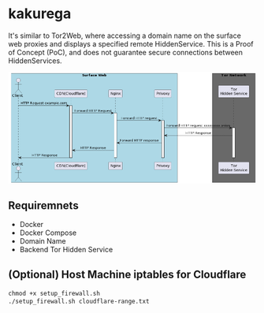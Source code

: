 # kakurega
It's similar to Tor2Web, where accessing a domain name on the surface web proxies and displays a specified remote HiddenService. This is a Proof of Concept (PoC), and does not guarantee secure connections between HiddenServices.

![overview](doc/overview.png)


## Requiremnets
- Docker
- Docker Compose
- Domain Name
- Backend Tor Hidden Service



## (Optional) Host Machine iptables for Cloudflare
```
chmod +x setup_firewall.sh
./setup_firewall.sh cloudflare-range.txt
```

